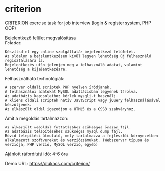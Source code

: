 # criterion
CRITERION exercise task for job interview (login &amp; register system, PHP OOP)

Bejelentkező felület megvalósítása <br />
Feladat:

    Készítsd el egy online szolgáltatás bejelentkező felületét.
    Az oldalon a bejelentkezésen kívül legyen lehetőség új felhasználó regisztálására is.
    Bejelentkezés után jelenjen meg a felhasználó adatai, valamint lehetőség a kijelentkezésre.

Felhasználható technológiák:

    A szerver oldali scriptek PHP nyelven íródjanak.
    A felhasználói adatokat MySQL adatbázisban legyenek tárolva.
    Az adatbázis kapcsolathoz kérlek mysqli-t használj.
    A kliens oldali scriptek natív JavaScript vagy jQuery felhasználásával készüljenek.
    Az elkészült oldal igazodjon a HTML5 és a CSS3 szabványhoz.

Amit a megoldás tartalmazzon:

    Az elkészült weboldal futtatásához szükséges összes fájl.
    Az adatbázis telepítéséhez szükséges mysql dump fájl.
    Rövid telepítési útmutató, mely tartalmazza a fejlesztői környezetben alkalmazott szoftvereket és verziószámukat. (Webszerver típusa és verziója, PHP verzió, MySQL verzió, egyéb)

Ajánlott ráfordítási idő:
4-6 óra <br />

Demo URL: https://dlukacs.com/criterion/
